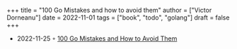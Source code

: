 +++
title = "100 Go Mistakes and how to avoid them"
author = ["Victor Dorneanu"]
date = 2022-11-01
tags = ["book", "todo", "golang"]
draft = false
+++

-   2022-11-25 ◦ [100 Go Mistakes and How to Avoid Them](https://www.manning.com/books/100-go-mistakes-and-how-to-avoid-them)
